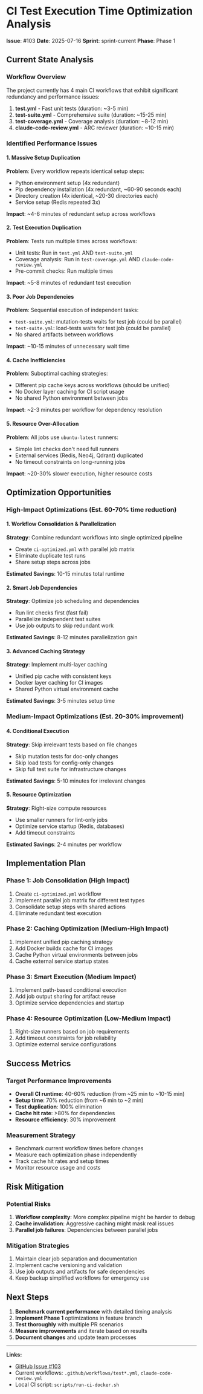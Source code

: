 # CI Test Execution Time Optimization Analysis
<!--
schema_version: "1.0"
document_type: "analysis"
issue_number: 103
sprint: "sprint-current"
phase: "Phase 1"
created_date: "2025-07-16"
-->

**Issue**: #103
**Date**: 2025-07-16
**Sprint**: sprint-current
**Phase**: Phase 1

## Current State Analysis

### Workflow Overview
The project currently has 4 main CI workflows that exhibit significant redundancy and performance issues:

1. **test.yml** - Fast unit tests (duration: ~3-5 min)
2. **test-suite.yml** - Comprehensive suite (duration: ~15-25 min)
3. **test-coverage.yml** - Coverage analysis (duration: ~8-12 min)
4. **claude-code-review.yml** - ARC reviewer (duration: ~10-15 min)

### Identified Performance Issues

#### 1. Massive Setup Duplication
**Problem**: Every workflow repeats identical setup steps:
- Python environment setup (4x redundant)
- Pip dependency installation (4x redundant, ~60-90 seconds each)
- Directory creation (4x identical, ~20-30 directories each)
- Service setup (Redis repeated 3x)

**Impact**: ~4-6 minutes of redundant setup across workflows

#### 2. Test Execution Duplication
**Problem**: Tests run multiple times across workflows:
- Unit tests: Run in `test.yml` AND `test-suite.yml`
- Coverage analysis: Run in `test-coverage.yml` AND `claude-code-review.yml`
- Pre-commit checks: Run multiple times

**Impact**: ~5-8 minutes of redundant test execution

#### 3. Poor Job Dependencies
**Problem**: Sequential execution of independent tasks:
- `test-suite.yml`: mutation-tests waits for test job (could be parallel)
- `test-suite.yml`: load-tests waits for test job (could be parallel)
- No shared artifacts between workflows

**Impact**: ~10-15 minutes of unnecessary wait time

#### 4. Cache Inefficiencies
**Problem**: Suboptimal caching strategies:
- Different pip cache keys across workflows (should be unified)
- No Docker layer caching for CI script usage
- No shared Python environment between jobs

**Impact**: ~2-3 minutes per workflow for dependency resolution

#### 5. Resource Over-Allocation
**Problem**: All jobs use `ubuntu-latest` runners:
- Simple lint checks don't need full runners
- External services (Redis, Neo4j, Qdrant) duplicated
- No timeout constraints on long-running jobs

**Impact**: ~20-30% slower execution, higher resource costs

## Optimization Opportunities

### High-Impact Optimizations (Est. 60-70% time reduction)

#### 1. Workflow Consolidation & Parallelization
**Strategy**: Combine redundant workflows into single optimized pipeline
- Create `ci-optimized.yml` with parallel job matrix
- Eliminate duplicate test runs
- Share setup steps across jobs

**Estimated Savings**: 10-15 minutes total runtime

#### 2. Smart Job Dependencies
**Strategy**: Optimize job scheduling and dependencies
- Run lint checks first (fast fail)
- Parallelize independent test suites
- Use job outputs to skip redundant work

**Estimated Savings**: 8-12 minutes parallelization gain

#### 3. Advanced Caching Strategy
**Strategy**: Implement multi-layer caching
- Unified pip cache with consistent keys
- Docker layer caching for CI images
- Shared Python virtual environment cache

**Estimated Savings**: 3-5 minutes setup time

### Medium-Impact Optimizations (Est. 20-30% improvement)

#### 4. Conditional Execution
**Strategy**: Skip irrelevant tests based on file changes
- Skip mutation tests for doc-only changes
- Skip load tests for config-only changes
- Skip full test suite for infrastructure changes

**Estimated Savings**: 5-10 minutes for irrelevant changes

#### 5. Resource Optimization
**Strategy**: Right-size compute resources
- Use smaller runners for lint-only jobs
- Optimize service startup (Redis, databases)
- Add timeout constraints

**Estimated Savings**: 2-4 minutes per workflow

## Implementation Plan

### Phase 1: Job Consolidation (High Impact)
1. Create `ci-optimized.yml` workflow
2. Implement parallel job matrix for different test types
3. Consolidate setup steps with shared actions
4. Eliminate redundant test execution

### Phase 2: Caching Optimization (Medium-High Impact)
1. Implement unified pip caching strategy
2. Add Docker buildx cache for CI images
3. Cache Python virtual environments between jobs
4. Cache external service startup states

### Phase 3: Smart Execution (Medium Impact)
1. Implement path-based conditional execution
2. Add job output sharing for artifact reuse
3. Optimize service dependencies and startup

### Phase 4: Resource Optimization (Low-Medium Impact)
1. Right-size runners based on job requirements
2. Add timeout constraints for job reliability
3. Optimize external service configurations

## Success Metrics

### Target Performance Improvements
- **Overall CI runtime**: 40-60% reduction (from ~25 min to ~10-15 min)
- **Setup time**: 70% reduction (from ~6 min to ~2 min)
- **Test duplication**: 100% elimination
- **Cache hit rate**: >80% for dependencies
- **Resource efficiency**: 30% improvement

### Measurement Strategy
- Benchmark current workflow times before changes
- Measure each optimization phase independently
- Track cache hit rates and setup times
- Monitor resource usage and costs

## Risk Mitigation

### Potential Risks
1. **Workflow complexity**: More complex pipeline might be harder to debug
2. **Cache invalidation**: Aggressive caching might mask real issues
3. **Parallel job failures**: Dependencies between parallel jobs

### Mitigation Strategies
1. Maintain clear job separation and documentation
2. Implement cache versioning and validation
3. Use job outputs and artifacts for safe dependencies
4. Keep backup simplified workflows for emergency use

## Next Steps

1. **Benchmark current performance** with detailed timing analysis
2. **Implement Phase 1** optimizations in feature branch
3. **Test thoroughly** with multiple PR scenarios
4. **Measure improvements** and iterate based on results
5. **Document changes** and update team processes

---

**Links:**
- [GitHub Issue #103](https://github.com/credentum/agent-context-template/issues/103)
- Current workflows: `.github/workflows/test*.yml`, `claude-code-review.yml`
- Local CI script: `scripts/run-ci-docker.sh`
